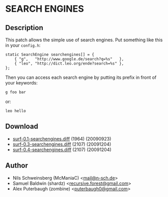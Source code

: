 SEARCH ENGINES
==============

Description
-----------

This patch allows the simple use of search engines. Put something
like this in your `config.h`:

	static SearchEngine searchengines[] = {
		{ "g",   "http://www.google.de/search?q=%s"   },
		{ "leo", "http://dict.leo.org/ende?search=%s" },
	};

Then you can access each search engine by putting its prefix in front of your 
keywords:

	g foo bar

or:

	leo hello

Download
--------

* [surf-0.1-searchengines.diff](surf-0.1-searchengines.diff) (1964) (20090923)
* [surf-0.3-searchengines.diff](surf-0.3-searchengines.diff) (2107) (20091204)
* [surf-0.4-searchengines.diff](surf-0.4-searchengines.diff) (2107) (20091204)

Author
------

* Nils Schweinsberg (McManiaC) <[mail@n-sch.de](mailto:mail@n-sch.de)>
* Samuel Baldwin (shardz) <[recursive.forest@gmail.com](mailto:recursive.forest@gmail.com)>
* Alex Puterbaugh (zombine) <[puterbaugh0@gmail.com](mailto:puterbaugh0@gmail.com)>
